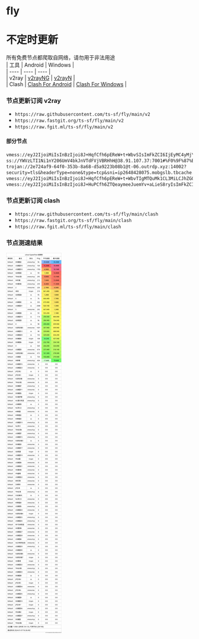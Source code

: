 # fly
# 不定时更新
所有免费节点都爬取自网络，请勿用于非法用途  
|  工具  | Android  | Windows  |  
|  ----  | ----   | ----  |  
| v2ray  | [v2rayNG](https://github.com/2dust/v2rayNG/releases) | [v2rayN](https://github.com/2dust/v2rayN/releases) |  
| Clash  | [Clash For Android](https://github.com/Kr328/ClashForAndroid/releases) | [Clash For Windows](https://github.com/Fndroid/clash_for_windows_pkg/releases) | 
  
### 节点更新订阅  v2ray
- `https://raw.githubusercontent.com/ts-sf/fly/main/v2`  
- `https://raw.fastgit.org/ts-sf/fly/main/v2`  
- `https://raw.fgit.ml/ts-sf/fly/main/v2`  
#### 部分节点  
``` 
vmess://eyJ2IjoiMiIsInBzIjoi8J+HqfCfh6pEReW+t+WbvSIsImFkZCI6IjEyMC4yMjYuNTAuODkiLCJwb3J0IjoiNDcwMDkiLCJpZCI6IjgzYTQyNGQ4LTRiY2ItNGNlZS1iMDE2LTJjOGYxZGI0YTkyMSIsImFpZCI6IjEiLCJzY3kiOiJhdXRvIiwibmV0IjoidGNwIiwidHlwZSI6Im5vbmUiLCJob3N0IjoiIiwicGF0aCI6Ii8iLCJ0bHMiOiIiLCJzbmkiOiIiLCJ0ZXN0X25hbWUiOiJEReW+t+WbvSJ9
ss://YWVzLTI1Ni1nY206UmV4bkJnVTdFVjVBRHhH@38.91.107.37:7001#%F0%9F%87%BA%F0%9F%87%B8US%E7%BE%8E%E5%9B%BD2%201.6MB%2Fs
trojan://2e724af9-64f0-353b-8a68-d5a9223b08b1@t-06.outrdp.xyz:14002?security=tls&headerType=none&type=tcp&sni=ip2648428075.mobgslb.tbcache.com&host=#%F0%9F%87%AD%F0%9F%87%B0HK%E9%A6%99%E6%B8%AF
vmess://eyJ2IjoiMiIsInBzIjoi8J+HqfCfh6pEReW+t+WbvTIgMTQuMk1CL3MiLCJhZGQiOiJkZTItdjJyYXkuaXByYWNldnBuLmNvbSIsInBvcnQiOiI4NDQzIiwiaWQiOiIzODBkNmJhMi0xMWYxLTQzYzktOTE0NS1mYjI3OWY0ZTUzYmMiLCJhaWQiOiIwIiwic2N5IjoiYXV0byIsIm5ldCI6InRjcCIsInR5cGUiOiJub25lIiwiaG9zdCI6ImpwZnJlZS5mZWVsZnJlZS5hc2lhIiwicGF0aCI6Ii9waCIsInRscyI6InRscyIsInNuaSI6IiIsInRlc3RfbmFtZSI6IkRF5b635Zu9MiJ9
vmess://eyJ2IjoiMiIsInBzIjoi8J+HuPCfh6ZTQeaymeeJuemYv+aLieS8ryIsImFkZCI6Ijg1LjIwOC4xMDQuMjIiLCJwb3J0IjoiNDA0MDAiLCJpZCI6ImViNmY3NWExLTNjZWUtNDkzNS1jNzZjLTExNTExNGEzNmMwOSIsImFpZCI6IjAiLCJzY3kiOiJhdXRvIiwibmV0Ijoid3MiLCJ0eXBlIjoibm9uZSIsImhvc3QiOiIiLCJwYXRoIjoiL2ViNmY3NWExIiwidGxzIjoiIiwic25pIjoiIiwidGVzdF9uYW1lIjoiU0HmspnnibnpmL/mi4nkvK8ifQ==
```
### 节点更新订阅  clash
- `https://raw.githubusercontent.com/ts-sf/fly/main/clash`  
- `https://raw.fastgit.org/ts-sf/fly/main/clash`  
- `https://raw.fgit.ml/ts-sf/fly/main/clash`  

### 节点测速结果
![image](traffic.png)
